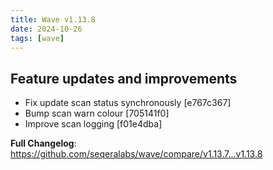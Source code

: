 ```yaml
---
title: Wave v1.13.8
date: 2024-10-26
tags: [wave]
---
```


## Feature updates and improvements

* Fix update scan status synchronously [e767c367]
* Bump scan warn colour [705141f0]
* Improve scan logging [f01e4dba]

**Full Changelog**: https://github.com/seqeralabs/wave/compare/v1.13.7...v1.13.8
